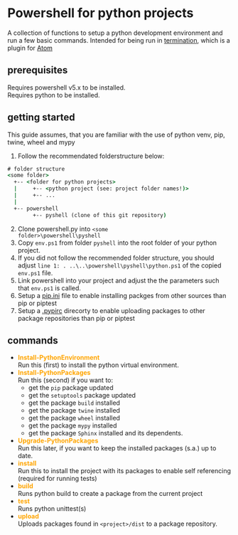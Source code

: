 # Powershell for python projects #

A collection of functions to setup a python development environment and run
a few basic commands. Intended for being run in
[termination](https://atom.io/packages/termination), which is a plugin for
[Atom](https://atom.io/)

## prerequisites ##

Requires powershell v5.x to be installed.  
Requires python to be installed.

## getting started ##

This guide assumes, that you are familiar with the use of python venv, pip,
twine, wheel and mypy  

1. Follow the recommendated folderstructure below:  
```bat
# folder structure
<some folder>
  +-- <folder for python projects>
  |     +-- <python project (see: project folder names!)>
  |     +-- ...
  |
  +-- powershell
        +-- pyshell (clone of this git repository)
```

2. Clone powershell.py into <code>&lt;some folder&gt;\\powershell\\pyshell</code><br />
3. Copy <code>env.ps1</code> from folder <code>pyshell</code> into the root folder of your python project.
4. If you did not follow the recommended folder structure, you should adjust <code>line 1: . ..\\..\\powershell\\pyshell\\python.ps1</code> of the copied <code>env.ps1</code> file.
5. Link powershell into your project and adjust the the parameters such that <code>env.ps1</code> is called.
6. Setup a [pip.ini](pip.ini.md) file to enable installing packges from other sources than pip or piptest  
7. Setup a [.pypirc](pypirc.md) direcorty to enable uploading packages to other package repositories than pip or piptest  

## commands ##
* <b style="color: orange">Install-PythonEnvironment</b>  
  Run this (first) to install the python virtual environment.
* <b style="color: orange">Install-PythonPackages</b>  
  Run this (second) if you want to:
  * get the <code>pip</code> package updated
  * get the <code>setuptools</code> package updated
  * get the package <code>build</code> installed
  * get the package <code>twine</code> installed
  * get the package <code>wheel</code> installed
  * get the package <code>mypy</code> installed
  * get the package <code>Sphinx</code> installed and its dependents.
* <b style="color: orange">Upgrade-PythonPackages</b>  
  Run this later, if you want to keep the installed packages (s.a.) up to date.
* <b style="color: orange">install</b>  
  Run this to install the project with its packages to enable self referencing (required for running tests)
* <b style="color: orange">build</b>  
  Runs python build to create a package from the current project
* <b style="color: orange">test</b>  
  Runs python unittest(s)
* <b style="color: orange">upload</b>  
  Uploads packages found in <code>&lt;project&gt;/dist</code> to a package repository.
